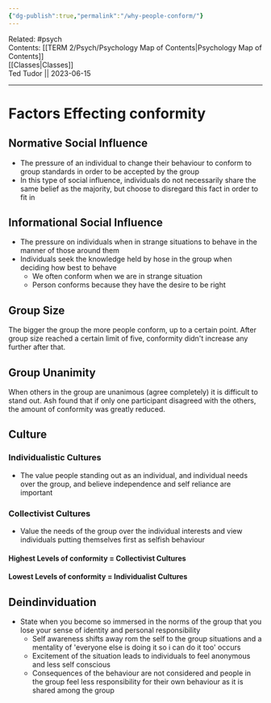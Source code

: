 ```yaml
---
{"dg-publish":true,"permalink":"/why-people-conform/"}
---
```


Related: #psych  
Contents: [[TERM 2/Psych/Psychology Map of Contents\|Psychology Map of Contents]]  
[[Classes\|Classes]]  
Ted Tudor || 2023-06-15
***

# Factors Effecting conformity

## Normative Social Influence

- The pressure of an individual to change their behaviour to conform to group standards in order to be accepted by the group 
- In this type of social influence, individuals do not necessarily share the same belief as the majority, but choose to disregard this fact in order to fit in 

## Informational Social Influence

- The pressure on individuals when in strange situations to behave in the manner of those around them 
- Individuals seek the knowledge held by hose in the group when deciding how best to behave 
	- We often conform when we are in strange situation 
	- Person conforms because they have the desire to be right 

## Group Size

The bigger the group the more people conform, up to a certain point. After group size reached a certain limit of five, conformity didn't increase any further after that.

## Group Unanimity

When others in the group are unanimous (agree completely) it is difficult to stand out. Ash found that if only one participant disagreed with the others, the amount of conformity was greatly reduced.

## Culture

### Individualistic Cultures

- The value people standing out as an individual, and individual needs over the group, and believe independence and self reliance are important 

### Collectivist Cultures

- Value the needs of the group over the individual interests and view individuals putting themselves first as selfish behaviour 

#### Highest Levels of conformity = Collectivist Cultures
#### Lowest Levels of conformity = Individualist Cultures

## Deindinviduation 
- State when you become so immersed in the norms of the group that you lose your sense of identity and personal responsibility 
	- Self awareness shifts away rom the self to the group situations and a mentality of 'everyone else is doing it so i can do it too' occurs 
	- Excitement of the situation leads to individuals to feel anonymous and less self conscious 
	- Consequences of the behaviour are not considered and people in the group feel less responsibility for their own behaviour as it is shared among the group 
